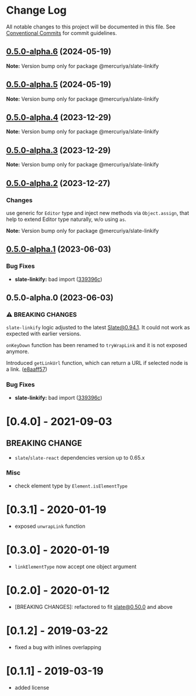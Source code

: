 # Change Log

All notable changes to this project will be documented in this file.
See [Conventional Commits](https://conventionalcommits.org) for commit guidelines.

## [0.5.0-alpha.6](https://github.com/newsiberian/slate-plugins/compare/@mercuriya/slate-linkify@0.5.0-alpha.5...@mercuriya/slate-linkify@0.5.0-alpha.6) (2024-05-19)

**Note:** Version bump only for package @mercuriya/slate-linkify





## [0.5.0-alpha.5](https://github.com/newsiberian/slate-plugins/compare/@mercuriya/slate-linkify@0.5.0-alpha.4...@mercuriya/slate-linkify@0.5.0-alpha.5) (2024-05-19)

**Note:** Version bump only for package @mercuriya/slate-linkify





## [0.5.0-alpha.4](https://github.com/newsiberian/slate-plugins/compare/@mercuriya/slate-linkify@0.5.0-alpha.2...@mercuriya/slate-linkify@0.5.0-alpha.4) (2023-12-29)

**Note:** Version bump only for package @mercuriya/slate-linkify





## [0.5.0-alpha.3](https://github.com/newsiberian/slate-plugins/compare/@mercuriya/slate-linkify@0.5.0-alpha.2...@mercuriya/slate-linkify@0.5.0-alpha.3) (2023-12-29)

**Note:** Version bump only for package @mercuriya/slate-linkify





## [0.5.0-alpha.2](https://github.com/newsiberian/slate-plugins/compare/@mercuriya/slate-linkify@0.5.0-alpha.1...@mercuriya/slate-linkify@0.5.0-alpha.2) (2023-12-27)

### Changes

use generic for `Editor` type and inject new methods via `Object.assign`, that help to extend Editor type naturally, w/o using `as`.

**Note:** Version bump only for package @mercuriya/slate-linkify





## [0.5.0-alpha.1](https://github.com/newsiberian/slate-plugins/compare/@mercuriya/slate-linkify@0.4.1...@mercuriya/slate-linkify@0.5.0-alpha.1) (2023-06-03)


### Bug Fixes

* **slate-linkify:** bad import ([339396c](https://github.com/newsiberian/slate-plugins/commit/339396c58859da910b1d756559bc236af6aa0fcf))



## 0.5.0-alpha.0 (2023-06-03)

### ⚠ BREAKING CHANGES

`slate-linkify` logic adjusted to the latest Slate@0.94.1. It could not work as expected with earlier versions.

`onKeyDown` function has been renamed to `tryWrapLink` and it is not exposed anymore.

Introduced `getLinkUrl` function, which can return a URL if selected node is a link. ([e8aaff57](https://github.com/newsiberian/slate-plugins/commit/e8aaff57473197dbfa15a4986ecaa84344abce36))

### Bug Fixes

* **slate-linkify:** bad import ([339396c](https://github.com/newsiberian/slate-plugins/commit/339396c58859da910b1d756559bc236af6aa0fcf))


# [0.4.0] - 2021-09-03

## BREAKING CHANGE
- `slate`/`slate-react` dependencies version up to 0.65.x

### Misc

- check element type by `Element.isElementType`

# [0.3.1] - 2020-01-19

- exposed `unwrapLink` function

# [0.3.0] - 2020-01-19

- `linkElementType` now accept one object argument

# [0.2.0] - 2020-01-12

- [BREAKING CHANGES]: refactored to fit slate@0.50.0 and above

# [0.1.2] - 2019-03-22

- fixed a bug with inlines overlapping

# [0.1.1] - 2019-03-19

- added license
